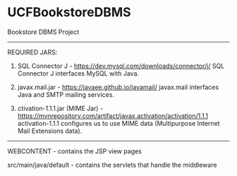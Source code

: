 # UCFBookstoreDBMS
Bookstore DBMS Project

----------------------------------------------------------------------
REQUIRED JARS: 
1. SQL Connector J - https://dev.mysql.com/downloads/connector/j/
SQL Connector J interfaces MySQL with Java.

2. javax.mail.jar - https://javaee.github.io/javamail/ 
javax.mail interfaces Java and SMTP mailing services.

3. ctivation-1.1.1.jar (MIME Jar) - https://mvnrepository.com/artifact/javax.activation/activation/1.1.1 
activation-1.1.1 configures us to use MIME data (Multipurpose Internet Mail Extensions data).

----------------------------------------------------------------------

WEBCONTENT - contains the JSP view pages 

src/main/java/default - contains the servlets that handle the middleware
